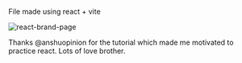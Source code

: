 File made using react + vite

![react-brand-page ](https://github.com/varun-desu-yo/sample-brand-page/assets/70738527/6e1376eb-8578-4a5a-9053-924aeb58d70c)

Thanks @anshuopinion for the tutorial which made me motivated to practice react. Lots of love brother.
